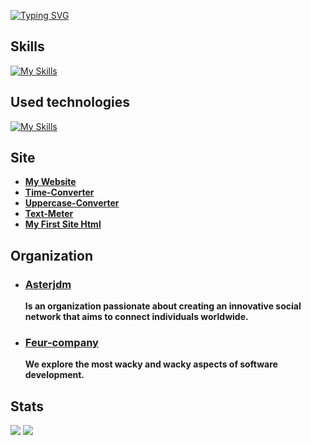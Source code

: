 [![Typing SVG](https://readme-typing-svg.demolab.com?font=ubuntu&weight=900&size=60&pause=1000&color=F7F7F7&width=900&height=90&lines=My+name+is+Vital;I+have+300IQ;I'm+a+genius;Visit+my+website;Why+you+still+read%3F)](https://rmbi.ch/vital/)

## Skills

[![My Skills](https://skillicons.dev/icons?i=html,css,js)](https://github.com/Vital-Vuillaume)

## Used technologies

[![My Skills](https://skillicons.dev/icons?i=linux,vscode,git)](https://github.com/Vital-Vuillaume)

## Site

- [**My Website**](https://rmbi.ch/vital/)
- [**Time-Converter**](https://rmbi.ch/vital/time-converter/)
- [**Uppercase-Converter**](https://rmbi.ch/vital/uppercase-converter/)
- [**Text-Meter**](https://rmbi.ch/vital/text-meter/)
- [**My First Site Html**](https://rmbi.ch/vital/mfsh/)

## Organization

- ### [Asterjdm](https://github.com/asterjdm)
  **Is an organization passionate about creating an innovative social network that aims to connect individuals worldwide.**

- ### [Feur-company](https://github.com/Feur-company)
  **We explore the most wacky and wacky aspects of software development.**

## Stats
[![](http://github-profile-summary-cards.vercel.app/api/cards/repos-per-language?username=Vital-Vuillaume&theme=dracula)](https://github.com/Vital-Vuillaume)
 [![](http://github-profile-summary-cards.vercel.app/api/cards/most-commit-language?username=Vital-Vuillaume&theme=dracula)](https://github.com/Vital-Vuillaume)
